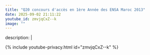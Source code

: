 ```yaml
---
title: "Q20 concours d'accès en 1ère Année des ENSA Maroc 2013"
date: 2025-09-02 21:11:22 
youtube_id: zmvjqCxZ--k
image: ""
---
```

description: |
  
{% include youtube-privacy.html id="zmvjqCxZ--k" %}
